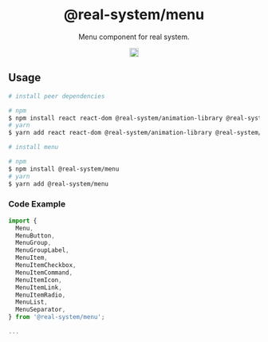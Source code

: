 <h1 align="center">@real-system/menu</h1>
<p align="center">Menu component for real system.</p>
<p align="center">
<a href="https://www.npmjs.com/package/@real-system/menu"><img src="https://badgen.net/npm/v/@real-system/menu?label=&icon=npm&color=blue" alt="npm version" height="18"/></a>
</p>

## Usage

```bash
# install peer dependencies

# npm
$ npm install react react-dom @real-system/animation-library @real-system/ariakit-library @real-system/box-primitive @real-system/state-library @real-system/styling-library @real-system/theme-library @real-system/utils-library
# yarn
$ yarn add react react-dom @real-system/animation-library @real-system/ariakit-library @real-system/box-primitive @real-system/state-library @real-system/styling-library @real-system/theme-library @real-system/utils-library

# install menu

# npm
$ npm install @real-system/menu
# yarn
$ yarn add @real-system/menu
```

### Code Example

```javascript
import { 
  Menu,
  MenuButton,
  MenuGroup,
  MenuGroupLabel,
  MenuItem,
  MenuItemCheckbox,
  MenuItemCommand,
  MenuItemIcon,
  MenuItemLink,
  MenuItemRadio,
  MenuList,
  MenuSeparator,
} from '@real-system/menu';

...

```
